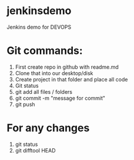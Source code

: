 # jenkinsdemo
Jenkins demo for DEVOPS

# Git commands:

1. First create repo in github with readme.md
2. Clone that into our desktop/disk
3. Create project in that folder and place all code
4. Git status
5. git add all files / folders
6. git commit -m "message for commit"
7. git push

# For any changes

1. git status
2. git difftool HEAD
